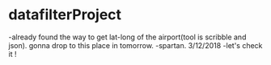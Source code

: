 # datafilterProject

-already found the way to get lat-long of the airport(tool is scribble and json). gonna drop to this place in tomorrow. -spartan. 3/12/2018
-let's check it !  

